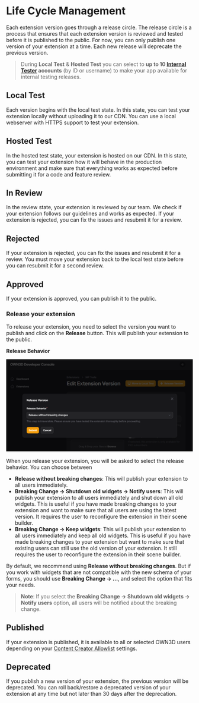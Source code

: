# Life Cycle Management

Each extension version goes through a release circle. The release circle is a process that ensures that each extension
version is reviewed and tested before it is published to the public. For now, you can only publish one version of your
extension at a time. Each new release will deprecate the previous version.

> During **Local Test** & **Hosted Test** you can select to **up to 10 [Internal Tester](#access-control) accounts** (by
> ID or username) to make your app available for internal testing releases.

## Local Test

Each version begins with the local test state. In this state, you can test your extension locally without uploading it
to our CDN. You can use a local webserver with HTTPS support to test your extension.

## Hosted Test

In the hosted test state, your extension is hosted on our CDN. In this state, you can test your extension how it will
behave in the production environment and make sure that everything works as expected before submitting it for a code
and feature review.

## In Review

In the review state, your extension is reviewed by our team. We check if your extension follows our guidelines and
works as expected. If your extension is rejected, you can fix the issues and resubmit it for a review.

## Rejected

If your extension is rejected, you can fix the issues and resubmit it for a review. You must move your extension back
to the local test state before you can resubmit it for a second review.

## Approved

If your extension is approved, you can publish it to the public.

### Release your extension

To release your extension, you need to select the version you want to publish and click on the **Release** button. This
will publish your extension to the public.

**Release Behavior**

![Release Behavior](../../images/extensions/release_behavior.png)

When you release your extension, you will be asked to select the release behavior. You can choose between

- **Release without breaking changes**: This will publish your extension to all users immediately.
- **Breaking Change → Shutdown old widgets → Notify users**: This will publish your extension to all users immediately
  and shut down all old widgets. This is useful if you have made breaking changes to your extension and want to make
  sure that all users are using the latest version. It requires the user to reconfigure the extension in their scene
  builder.
- **Breaking Change → Keep widgets**: This will publish your extension to all users immediately and keep all old
  widgets. This is useful if you have made breaking changes to your extension but want to make sure that existing users
  can still use the old version of your extension. It still requires the user to reconfigure the extension in their
  scene builder.

By default, we recommend using **Release without breaking changes**. But if you work with widgets that are not
compatible with the new schema of your forms, you should use **Breaking Change → ...**, and select the option that fits
your needs.

> **Note**: If you select the **Breaking Change → Shutdown old widgets → Notify users** option, all users will be
> notified about the breaking change.

## Published

If your extension is published, it is available to all or selected OWN3D users depending on
your [Content Creator Allowlist](#access-control) settings.

## Deprecated

If you publish a new version of your extension, the previous version will be deprecated.
You can roll back/restore a deprecated version of your extension at any time but not later than 30 days after the
deprecation.